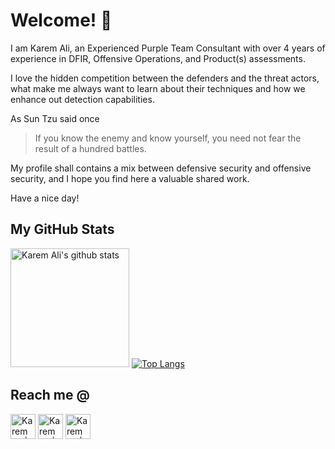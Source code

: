 # Welcome! 👋

I am Karem Ali, an Experienced Purple Team Consultant with over 4 years of experience in DFIR, Offensive Operations, and Product(s) assessments. 

I love the hidden competition between the defenders and the threat actors, what make me always want to learn about their techniques and how we enhance out detection capabilities.

As Sun Tzu said once

>  If you know the enemy and know yourself, you need not fear the result of a hundred battles.

My profile shall contains a mix between defensive security and offensive security, and I hope you find here a valuable shared work.

Have a nice day!

## My GitHub Stats

<p><a href="https://github.com/karemfaisal?tab=repositories"><img src="https://github-readme-stats.vercel.app/api?username=karemfaisal&amp;show_icons=true&amp;theme=nord&amp;include_all_commits=true&amp;count_private=true" height="190" alt="Karem Ali's github stats"></a> <a href="https://github.com/karemfaisal?tab=repositories"><img src="https://github-readme-stats.vercel.app/api/top-langs/?username=karemfaisal&amp;langs_count=6&amp;layout=compact&amp;theme=nord&amp;hide=html,javascript,scss&amp;exclude_repo=karemfaisal.github.io,LavaScript-WebSite" alt="Top Langs"></a></p>




## Reach me @

[<img  alt="Karem Ali | email" width="40px" display= "inline" src="https://ssl.gstatic.com/ui/v1/icons/mail/images/favicon5.ico" />](mailto:karemfaisal1@gmail.com) [<img  alt="Karem Ali | email" width="40px" display= "inline" src="https://static-exp1.licdn.com/sc/h/al2o9zrvru7aqj8e1x2rzsrca" />](https://www.linkedin.com/in/karem-ali-14a14910b/) [<img  alt="Karem Ali | Blog" width="40px" display= "inline" src="https://karemali.com/favicon.png" />](https://karemali.com)